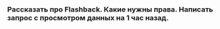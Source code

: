 ### Рассказать про Flashback. Какие нужны права. Написать запрос с просмотром данных на 1 час назад.